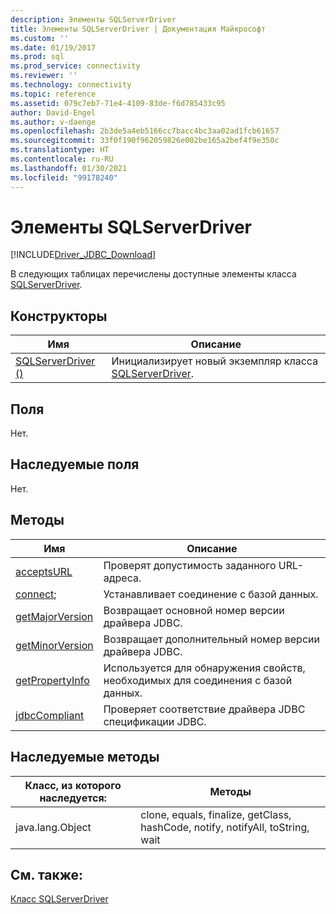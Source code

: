 ```yaml
---
description: Элементы SQLServerDriver
title: Элементы SQLServerDriver | Документация Майкрософт
ms.custom: ''
ms.date: 01/19/2017
ms.prod: sql
ms.prod_service: connectivity
ms.reviewer: ''
ms.technology: connectivity
ms.topic: reference
ms.assetid: 079c7eb7-71e4-4109-83de-f6d785433c95
author: David-Engel
ms.author: v-daenge
ms.openlocfilehash: 2b3de5a4eb5166cc7bacc4bc3aa02ad1fcb61657
ms.sourcegitcommit: 33f0f190f962059826e002be165a2bef4f9e350c
ms.translationtype: HT
ms.contentlocale: ru-RU
ms.lasthandoff: 01/30/2021
ms.locfileid: "99178240"
---
```

# <a name="sqlserverdriver-members"></a>Элементы SQLServerDriver
[!INCLUDE[Driver_JDBC_Download](../../../includes/driver_jdbc_download.md)]

  В следующих таблицах перечислены доступные элементы класса [SQLServerDriver](../../../connect/jdbc/reference/sqlserverdriver-class.md).  
  
## <a name="constructors"></a>Конструкторы  
  
|Имя|Описание|  
|----------|-----------------|  
|[SQLServerDriver ()](../../../connect/jdbc/reference/sqlserverdriver-constructor.md)|Инициализирует новый экземпляр класса [SQLServerDriver](../../../connect/jdbc/reference/sqlserverdriver-class.md).|  
  
## <a name="fields"></a>Поля  
 Нет.  
  
## <a name="inherited-fields"></a>Наследуемые поля  
 Нет.  
  
## <a name="methods"></a>Методы  
  
|Имя|Описание|  
|----------|-----------------|  
|[acceptsURL](../../../connect/jdbc/reference/acceptsurl-method-sqlserverdriver.md)|Проверят допустимость заданного URL-адреса.|  
|[connect](../../../connect/jdbc/reference/connect-method-sqlserverdriver.md);|Устанавливает соединение с базой данных.|  
|[getMajorVersion](../../../connect/jdbc/reference/getmajorversion-method-sqlserverdriver.md)|Возвращает основной номер версии драйвера JDBC.|  
|[getMinorVersion](../../../connect/jdbc/reference/getminorversion-method-sqlserverdriver.md)|Возвращает дополнительный номер версии драйвера JDBC.|  
|[getPropertyInfo](../../../connect/jdbc/reference/getpropertyinfo-method-sqlserverdriver.md)|Используется для обнаружения свойств, необходимых для соединения с базой данных.|  
|[jdbcCompliant](../../../connect/jdbc/reference/jdbccompliant-method-sqlserverdriver.md)|Проверяет соответствие драйвера JDBC спецификации JDBC.|  
  
## <a name="inherited-methods"></a>Наследуемые методы  
  
|Класс, из которого наследуется:|Методы|  
|---------------------------|-------------|  
|java.lang.Object|clone, equals, finalize, getClass, hashCode, notify, notifyAll, toString, wait|  
  
## <a name="see-also"></a>См. также:  
 [Класс SQLServerDriver](../../../connect/jdbc/reference/sqlserverdriver-class.md)  
  
  
